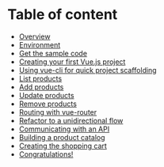# Table of content

* [Overview](/docs/overview.md)
* [Environment](/docs/environment.md)
* [Get the sample code](/docs/sample-code.md)
* [Creating your first Vue.js project](/docs/hello-world.md)
* [Using vue-cli for quick project scaffolding](/docs/vue-cli.md)
* [List products](/docs/list-products.md)
* [Add products](/docs/add-products.md)
* [Update products](/docs/update-products.md)
* [Remove products](/docs/remove-products.md)
* [Routing with vue-router](/docs/routing.md)
* [Refactor to a unidirectional flow]()
* [Communicating with an API]()
* [Building a product catalog]()
* [Creating the shopping cart]()
* [Congratulations!]()
